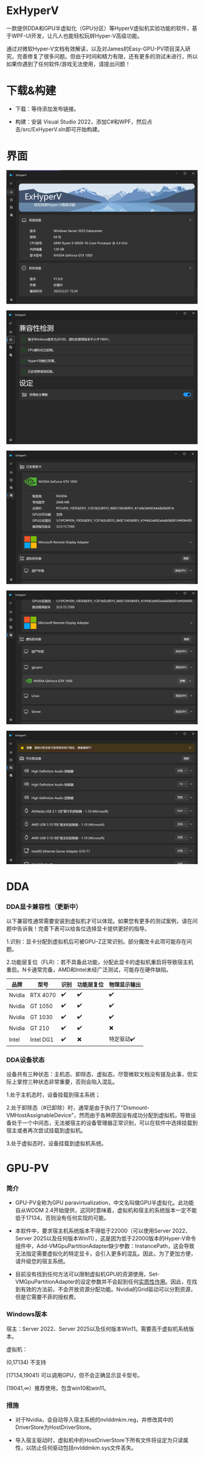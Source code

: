 # ExHyperV
一款提供DDA和GPU半虚拟化（GPU分区）等HyperV虚拟机实验功能的软件，基于WPF-UI开发，让凡人也能轻松玩转Hyper-V高级功能。

通过对微软Hyper-V文档有效解读，以及对James的Easy-GPU-PV项目深入研究，完善修复了很多问题。但由于时间和精力有限，还有更多的测试未进行，所以如果你遇到了任何软件/游戏无法使用，请提出问题！


# 下载&构建
* 下载：等待添加发布链接。


* 构建：安装 Visual Studio 2022，添加C#和WPF，然后点击/src/ExHyperV.sln即可开始构建。


# 界面

![主界面](https://github.com/Justsenger/ExHyperV/blob/main/img/01.png)

![功能](https://github.com/Justsenger/ExHyperV/blob/main/img/02.png)

![功能](https://github.com/Justsenger/ExHyperV/blob/main/img/03.png)

![功能](https://github.com/Justsenger/ExHyperV/blob/main/img/04.png)

![功能](https://github.com/Justsenger/ExHyperV/blob/main/img/05.png)

# DDA
### DDA显卡兼容性（更新中）
以下兼容性通常需要安装到虚拟机才可以体现。如果您有更多的测试案例，请在问题中告诉我！完善下表可以给各位选择显卡提供更好的指导。

1.识别：显卡分配到虚拟机后可被GPU-Z正常识别。部分魔改卡此项可能存在问题。

2.功能层复位（FLR）：若不具备此功能，分配此显卡的虚拟机重启将导致宿主机重启。N卡通常完备，AMD和Intel未经广泛测试，可能存在硬件缺陷。

| 品牌 | 型号 | 识别 | 功能层复位| 物理显示输出 |
| -------- | -------- | -------- | -------- | -------- |
| Nvidia   | RTX 4070 |✔️ |✔️ | ✔️|
| Nvidia   | GT 1050 |✔️ |✔️ | ✔️|
| Nvidia   | GT 1030 |✔️ |✔️ | ✔️|
| Nvidia   | GT 210 |✔️ | ✔️ | ✖️|
| Intel   |  Intel DG1 |✔️ | ✖️ | 特定驱动✔️|

### DDA设备状态
设备共有三种状态：主机态、卸除态、虚拟态。尽管微软文档没有提及此事，但实际上掌控三种状态非常重要，否则会陷入混乱。

1.处于主机态时，设备挂载到宿主系统；

2.处于卸除态（#已卸除）时，通常是由于执行了"Dismount-VMHostAssignableDevice"，然而由于各种原因没有成功分配到虚拟机，导致设备处于一个中间态，无法被宿主的设备管理器正常识别，可以在软件中选择挂载到宿主或者再次尝试挂载到虚拟机。

3.处于虚拟态时，设备挂载到虚拟机系统。

# GPU-PV

### 简介

* GPU-PV全称为GPU paravirtualization，中文名叫做GPU半虚拟化。此功能自从WDDM 2.4开始提供，这同时意味着，虚拟机和宿主的系统版本一定不能低于17134，否则没有任何实现的可能。


* 本软件中，要求宿主机系统版本不得低于22000（可以使用Server 2022、Server 2025以及任何版本Win11），这是因为低于22000版本的Hyper-V命令组件中，Add-VMGpuPartitionAdapter缺少参数：InstancePath，这会导致无法指定需要虚拟化的特定显卡，会引入更多的混乱。因此，为了更加方便，请升级您的宿主系统。


* 目前没有找到任何方法可以限制虚拟机GPU的资源使用，Set-VMGpuPartitionAdapter的设定参数并不会起到任何[实质性作用](https://github.com/jamesstringerparsec/Easy-GPU-PV/issues/298)。因此，在找到有效的方法前，不会开放资源分配功能。Nvidia的Grid驱动可以分割资源，但是它需要不菲的授权费。

### Windows版本

宿主：Server 2022、Server 2025以及任何版本Win11。需要高于虚拟机系统版本。

虚拟机：

(0,17134) 不支持

[17134,19041)  可以调用GPU，但不会正确显示显卡型号。

(19041,∞）推荐使用，包含win10和win11。

### 措施

* 对于Nvidia，会自动导入宿主系统的nvlddmkm.reg，并修改其中的DriverStore为HostDriverStore。


* 导入宿主驱动时，虚拟机中的HostDriverStore下所有文件将设定为只读属性，以防止任何驱动包括nvlddmkm.sys文件丢失。




